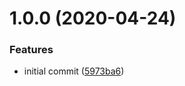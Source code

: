 # 1.0.0 (2020-04-24)


### Features

* initial commit ([5973ba6](https://github.com/CompactJS/uea/commit/5973ba672d0422e38f2c2faec9b2ad9031ba2c7b))
